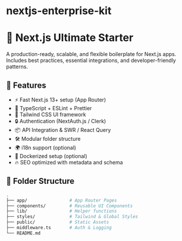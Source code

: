 # nextjs-enterprise-kit

# 🚀 Next.js Ultimate Starter

A production-ready, scalable, and flexible boilerplate for Next.js apps. Includes best practices, essential integrations, and developer-friendly patterns.

## 🧩 Features
- ⚡ Fast Next.js 13+ setup (App Router)
- 🧠 TypeScript + ESLint + Prettier
- 💬 Tailwind CSS UI framework
- 🔒 Authentication (NextAuth.js / Clerk)
- 📦 API Integration & SWR / React Query
- 🛠️ Modular folder structure
- 🌍 i18n support (optional)
- 🐳 Dockerized setup (optional)
- 🔥 SEO optimized with metadata and schema

## 📁 Folder Structure
```bash
.
├── app/                # App Router Pages
├── components/         # Reusable UI Components
├── lib/                # Helper functions
├── styles/             # Tailwind & Global Styles
├── public/             # Static Assets
├── middleware.ts       # Auth & Logging
└── README.md
